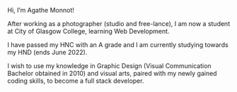 Hi, I’m Agathe Monnot!

After working as a photographer (studio and free-lance), I am now a student at City of Glasgow College, learning Web Development. 

I have passed my HNC with an A grade and I am currently studying towards my HND (ends June 2022).

I wish to use my knowledge in Graphic Design (Visual Communication Bachelor obtained in 2010) and visual arts, paired with my newly gained coding skills, to become a full stack developer.

<!---
agathe-monnot/agathe-monnot is a ✨ special ✨ repository because its `README.md` (this file) appears on your GitHub profile.
You can click the Preview link to take a look at your changes.
--->
